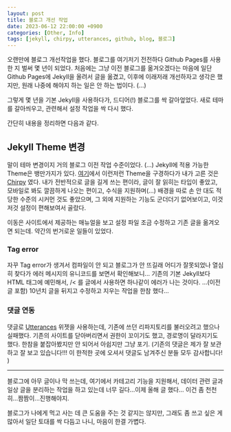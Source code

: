 ```yaml
---
layout: post
title: 블로그 개선 작업
date: 2023-06-12 22:00:00 +0900
categories: [Other, Info]
tags: [jekyll, chirpy, utterances, github, blog, 블로그]
---
```


오랜만에 블로그 개선작업을 했다. 
블로그를 여기저기 전전하다 Github Pages를 사용한 지 벌써 몇 년이 되었다. 처음에는 그냥 이전 블로그를 옮겨오겠다는 마음에 일단 Github Pages에 Jekyll을 올려서 글을 옮겼고, 이후에 이래저래 개선하자고 생각은 했지만, 원래 나중에 해야지 하는 일은 안 하는 법이다. (...)

그렇게 몇 년을 기본 Jekyll을 사용하다가, 드디어(!) 블로그를 싹 갈아엎었다. 새로 테마를 갈아씌우고, 관련해서 설정 작업을 싹 다시 했다.

간단히 내용을 정리하면 다음과 같다.

## Jekyll Theme 변경
말이 테마 변경이지 거의 블로그 이전 작업 수준이었다. (...) 
Jekyll에 적용 가능한 Theme은 뱅만가지가 있다. [여기](http://jekyllthemes.org/)에서 이런저런 Theme을 구경하다가 내가 고른 것은 [Chirpy](https://github.com/cotes2020/jekyll-theme-chirpy/) 였다.
내가 전반적으로 글을 길게 쓰는 편이라, 글이 잘 읽히는 타입이 좋았고, 모바일로 봐도 깔끔하게 나오는 편이고, 수식을 지원하며(...) 배경을 따로 손 안 대도 적당한 수준의 시커먼 것도 좋았으며, 그 외에 지원하는 기능도 군더더기 없어보이고, 이것저것 설정이 편해보여서 골랐다. 

이동은 사이트에서 제공하는 매뉴얼을 보고 설정 파일 조금 수정하고 기존 글을 옮겨오면 되는데.
약간의 번거로운 일들이 있었다.

### Tag error
자꾸 Tag error가 생겨서 컴파일이 안 되고 블로그가 안 뜨길래 어디가 잘못되었나 열심히 찾다가 에러 메시지의 유니코드를 보면서 확인해보니...
기존의 기본 Jekyll보다 HTML 태그에 예민해서, /< 를 글에서 사용하면 하나같이 에러가 나는 것이다.
...(이전 글 포함) 10년치 글을 뒤지고 수정하고 지우는 작업을 한참 했다...

### 댓글 연동
댓글로 [Utterances](https://utteranc.es/) 위젯을 사용하는데, 기존에 쓰던 리파지토리를 불러오려고 했으나 실패했다. 기존의 사이트를 닫아버리면서 권한이 꼬이기도 했고, 경로명이 달라지기도 했다. 
한참을 붙잡아봤지만 안 되어서 아쉽지만 그냥 포기. 
(기존의 댓글은 제가 잘 보관하고 잘 보고 있습니다!!! 이 한적한 곳에 오셔서 댓글도 남겨주신 분들 모두 감사합니다! )

------ 
블로그에 아무 글이나 막 쓰는데, 여기에서 카테고리 기능을 지원해서, 데이터 관련 글과 일상 글을 분리하는 작업을 하고 있는데 너무 길다...이제 올해 글 했다...
이건 좀 천천히...짬짬이...진행해야지. 

블로그가 나에게 먹고 사는 데 큰 도움을 주는 것 같지는 않지만, 그래도 좀 쓰고 싶은 게 많아서 일단 토대를 싹 다듬고 나니, 마음이 한결 가볍다.

